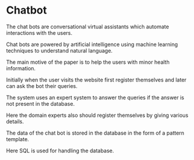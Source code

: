 # Chatbot

The chat bots are conversational virtual assistants which automate interactions with the users.


Chat bots are powered by artificial intelligence using machine learning techniques to understand natural language.

The main motive of the paper is to help the users with minor health information. 

Initially when the user visits the website first register themselves and later can ask the bot their queries. 

The system uses an expert system to answer the queries if the answer is not present in the database. 

Here the domain experts also should register themselves by giving various details.

The data of the chat bot is stored in the database in the form of a pattern template.

Here SQL is used for handling the database.
